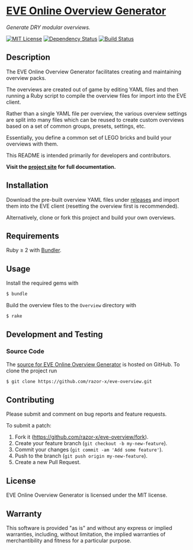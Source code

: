 # [EVE Online Overview Generator]

_Generate DRY modular overviews._

[![MIT License](http://img.shields.io/badge/license-MIT-red.svg?style=flat)](./LICENSE.txt)
[![Dependency Status](http://img.shields.io/gemnasium/razor-x/eve-overview.svg?style=flat)](https://gemnasium.com/razor-x/eve-overview)
[![Build Status](http://img.shields.io/travis/razor-x/eve-overview/master.svg?style=flat)](https://travis-ci.org/razor-x/eve-overview)

## Description

The EVE Online Overview Generator facilitates creating and maintaining overview packs.

The overviews are created out of game by editing YAML files
and then running a Ruby script to compile the overview files for import into the EVE client.

Rather than a single YAML file per overview, the various overview settings are split
into many files which can be reused to create custom overviews
based on a set of common groups, presets, settings, etc.

Essentially, you define a common set of LEGO bricks and build your overviews with them.

This README is intended primarily for developers and contributors.

__Visit the [project site][EVE Online Overview Generator] for full documentation.__

[EVE Online Overview Generator]: http://io.evansosenko.com/eve-overview/

## Installation

Download the pre-built overview YAML files under [releases]
and import them into the EVE client (resetting the overview first is recommended).

Alternatively, clone or fork this project and build your own overviews.

[releases]: https://github.com/razor-x/eve-overview/releases

## Requirements

Ruby ≥ 2 with [Bundler](http://bundler.io/).

[Bundler]: http://bundler.io/

## Usage

Install the required gems with

````bash
$ bundle
````

Build the overview files to the `Overview` directory with

````bash
$ rake
````

## Development and Testing

### Source Code

The [source for EVE Online Overview Generator][source]
is hosted on GitHub.
To clone the project run

````bash
$ git clone https://github.com/razor-x/eve-overview.git
````

[source]: https://github.com/razor-x/eve-overview

## Contributing

Please submit and comment on bug reports and feature requests.

To submit a patch:

1. Fork it (https://github.com/razor-x/eve-overview/fork).
2. Create your feature branch (`git checkout -b my-new-feature`).
3. Commit your changes (`git commit -am 'Add some feature'`).
4. Push to the branch (`git push origin my-new-feature`).
5. Create a new Pull Request.

## License

EVE Online Overview Generator is licensed under the MIT license.

## Warranty

This software is provided "as is" and without any express or
implied warranties, including, without limitation, the implied
warranties of merchantibility and fitness for a particular
purpose.
